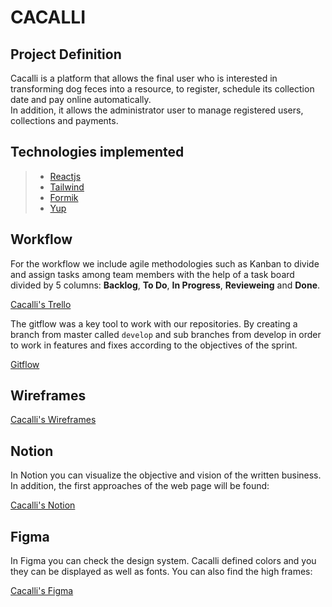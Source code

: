 # CACALLI

## Project Definition

Cacalli is a platform that allows the final user who is interested in transforming dog feces into a resource, to register, schedule its collection date and pay online automatically.  
In addition, it allows the administrator user to manage registered users, collections and payments.

## Technologies implemented

> - [Reactjs](https://react.dev/)
> - [Tailwind](https://tailwindcss.com/)
> - [Formik](https://formik.org/)
> - [Yup](https://www.npmjs.com/package/yup)

## Workflow

For the workflow we include agile methodologies such as Kanban to divide and assign tasks among team members with the help of a task board divided by 5 columns: **Backlog**, **To Do**, **In Progress**, **Revieweing** and **Done**.

[Cacalli's Trello](https://trello.com/b/xWpvHBKX/cacalli)

The gitflow was a key tool to work with our repositories. By creating a branch from master called `develop` and sub branches from develop in order to work in features and fixes according to the objectives of the sprint.

[Gitflow](https://www.atlassian.com/es/git/tutorials/comparing-workflows/gitflow-workflow#:~:text=%C2%BFQu%C3%A9%20es%20Gitflow%3F,vez%20y%20quien%20lo%20populariz%C3%B3.)

## Wireframes

[Cacalli's Wireframes](https://miro.com/app/board/uXjVPJbhD5E=/?userEmail=jessicahercon@gmail.com&track=true&utm_source=notification&utm_medium=email&utm_campaign=add-to-board&utm_content=go-to-board)

## Notion

In Notion you can visualize the objective and vision of the written business. In addition, the first approaches of the web page will be found:

[Cacalli's Notion](https://www.notion.so/Cacalli-0baccb42a7674be49da154cf74fe0a99)

## Figma

In Figma you can check the design system. Cacalli defined colors and you they can be displayed as well as fonts. You can also find the high frames:

[Cacalli's Figma](https://www.figma.com/file/sN6YAaL7HbygWkdWcDXqQD/Cacalli-DS-V1?node-id=344%3A5871&t=xX45PAipSBDblCcj-0)
